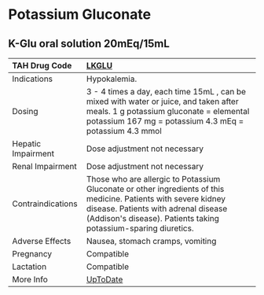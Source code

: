 # Potassium Gluconate

## K-Glu oral solution 20mEq/15mL

| TAH Drug Code      | [LKGLU](https://www.tahsda.org.tw/drugs/hissearch.php?drug_code=LKGLU)                                                                                                                                                    |
|:-------------------|:--------------------------------------------------------------------------------------------------------------------------------------------------------------------------------------------------------------------------|
| Indications        | Hypokalemia.                                                                                                                                                                                                              |
| Dosing             | 3 - 4 times a day, each time 15mL , can be mixed with water or juice, and taken after meals. 1 g potassium gluconate = elemental potassium 167 mg = potassium 4.3 mEq = potassium 4.3 mmol                                |
| Hepatic Impairment | Dose adjustment not necessary                                                                                                                                                                                             |
| Renal Impairment   | Dose adjustment not necessary                                                                                                                                                                                             |
| Contraindications  | Those who are allergic to Potassium Gluconate or other ingredients of this medicine. Patients with severe kidney disease. Patients with adrenal disease (Addison's disease). Patients taking potassium-sparing diuretics. |
| Adverse Effects    | Nausea, stomach cramps, vomiting                                                                                                                                                                                          |
| Pregnancy          | Compatible                                                                                                                                                                                                                |
| Lactation          | Compatible                                                                                                                                                                                                                |
| More Info          | [UpToDate](https://www.uptodate.com/contents/potassium-gluconate-drug-information)                                                                                                                                        |

